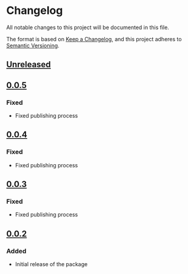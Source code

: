 # Changelog

All notable changes to this project will be documented in this file.

The format is based on [Keep a Changelog](https://keepachangelog.com/en/1.0.0/),
and this project adheres to [Semantic Versioning](https://semver.org/spec/v2.0.0.html).

## [Unreleased]

## [0.0.5]

### Fixed

- Fixed publishing process

## [0.0.4]

### Fixed

- Fixed publishing process

## [0.0.3]

### Fixed

- Fixed publishing process

## [0.0.2]

### Added

- Initial release of the package

[Unreleased]: https://github.com/MetaMask/mobile-wallet-protocol/compare/@metamask/mobile-wallet-protocol-wallet-client@0.0.5...HEAD
[0.0.5]: https://github.com/MetaMask/mobile-wallet-protocol/compare/@metamask/mobile-wallet-protocol-wallet-client@0.0.4...@metamask/mobile-wallet-protocol-wallet-client@0.0.5
[0.0.4]: https://github.com/MetaMask/mobile-wallet-protocol/compare/@metamask/mobile-wallet-protocol-wallet-client@0.0.3...@metamask/mobile-wallet-protocol-wallet-client@0.0.4
[0.0.3]: https://github.com/MetaMask/mobile-wallet-protocol/compare/@metamask/mobile-wallet-protocol-wallet-client@0.0.2...@metamask/mobile-wallet-protocol-wallet-client@0.0.3
[0.0.2]: https://github.com/MetaMask/mobile-wallet-protocol/releases/tag/@metamask/mobile-wallet-protocol-wallet-client@0.0.2
